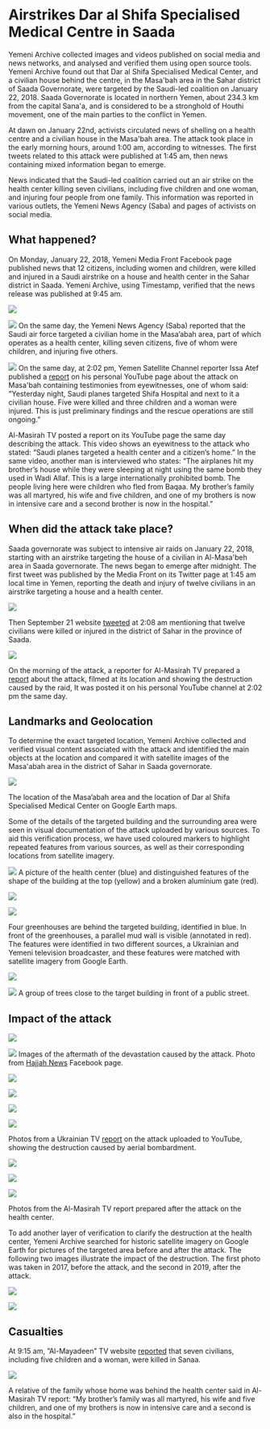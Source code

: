 # Airstrikes Dar al Shifa Specialised Medical Centre in Saada

Yemeni Archive collected images and videos published on social media and news networks, and analysed and verified them using open source tools. Yemeni Archive found out that Dar al Shifa Specialised Medical Center, and a civilian house behind the centre, in the Masa'bah area in the Sahar district of Saada Governorate, were targeted by the Saudi-led coalition on January 22, 2018. Saada Governorate is located in northern Yemen, about 234.3 km from the capital Sana'a, and is considered to be a stronghold of Houthi movement, one of the main parties to the conflict in Yemen.

At dawn on January 22nd, activists circulated news of shelling on a health centre and a civilian house in the Masa'bah area. The attack took place in the early morning hours, around 1:00 am, according to witnesses. The first tweets related to this attack were published at 1:45 am, then news containing mixed information began to emerge.

News indicated that the Saudi-led coalition carried out an air strike on the health center killing seven civilians, including five children and one woman, and injuring four people from one family. This information was reported in various outlets, the Yemeni News Agency (Saba) and pages of activists on social media.

## What happened?

On Monday, January 22, 2018, Yemeni Media Front Facebook page published news that 12 citizens, including women and children, were killed and injured in a Saudi airstrike on a house and health center in the Sahar district in Saada. Yemeni Archive, using Timestamp, verified that the news release was published at 9:45 am.

 
![](/assets/althawra-image1.png)

![](/assets/althawra-image2.png)
On the same day, the Yemeni News Agency (Saba) reported that the Saudi air force targeted a civilian home in the Masa’abah area, part of which operates as a health center, killing seven citizens, five of whom were children, and injuring five others.

 ![](/assets/althawra-image3.png)
On the same day, at 2:02 pm, Yemen Satellite Channel reporter Issa Atef published a [report](https://youtu.be/PfbTP5MVGpg) on his personal YouTube page about the attack on Masa'bah containing testimonies from eyewitnesses, one of whom said: "Yesterday night, Saudi planes targeted Shifa Hospital and next to it a civilian house. Five were killed and three children and a woman were injured. This is just preliminary findings and the rescue operations are still ongoing.”

Al-Masirah TV posted a report on its YouTube page the same day describing the attack. This video shows an eyewitness to the attack who stated: “Saudi planes targeted a health center and a citizen’s home.” In the same video, another man is interviewed who states: “The airplanes hit my brother’s house while they were sleeping at night using the same bomb they used in Wadi Allaf. This is a large internationally prohibited bomb. The people living here were children who fled from Baqaa. My brother’s family was all martyred, his wife and five children, and one of my brothers is now in intensive care and a second brother is now in the hospital.”

## When did the attack take place?

Saada governorate was subject to intensive air raids on January 22, 2018, starting with an airstrike targeting the house of a civilian in Al-Masa'beh area in Saada governorate. The news began to emerge after midnight. The first tweet was published by the Media Front on its Twitter page at 1:45 am local time in Yemen, reporting the death and injury of twelve civilians in an airstrike targeting a house and a health center.

![](/assets/althawra-image4.png)

Then September 21 website [tweeted](https://twitter.com/21septCom/status/955381646064279552?s=20) at 2:08 am mentioning that twelve civilians were killed or injured in the district of Sahar in the province of Saada.

![](/assets/althawra-image5.png)

On the morning of the attack, a reporter for Al-Masirah TV prepared a [report](https://www.youtube.com/watch?v=PfbTP5MVGpg&feature=youtu.be) about the attack, filmed at its location and showing the destruction caused by the raid, It was posted it on his personal YouTube channel at 2:02 pm the same day.

## Landmarks and Geolocation

To determine the exact targeted location, Yemeni Archive collected and verified visual content associated with the attack and identified the main objects at the location and compared it with satellite images of the Masa'abah area in the district of Sahar in Saada governorate.

![](/assets/althawra-image6.png)

The location of the Masa’abah area and the location of Dar al Shifa Specialised Medical Center on Google Earth maps.

Some of the details of the targeted building and the surrounding area were seen in visual documentation of the attack uploaded by various sources. To aid this verification process, we have used coloured markers to highlight repeated features from various sources, as well as their corresponding locations from satellite imagery.

![](/assets/althawra-image7.png)
A picture of the health center (blue) and distinguished features of the shape of the building at the top (yellow) and a broken aluminium gate (red).

![](/assets/althawra-image8.png)

![](/assets/althawra-image9.png)

Four greenhouses are behind the targeted building, identified in blue. In front of the greenhouses, a parallel mud wall is visible (annotated in red). The features were identified in two different sources, a Ukrainian and Yemeni television broadcaster, and these features were matched with satellite imagery from Google Earth.

![](/assets/althawra-image10.png)

![](/assets/althawra-image11.png)
A group of trees close to the target building in front of a public street.

## Impact of the attack


![](/assets/althawra-image12.png)

![](/assets/althawra-image13.png)
Images of the aftermath of the devastation caused by the attack. Photo from [Hajjah News](https://www.facebook.com/hajjahnewss/photos/pcb.956414654507670/956413934507742/?type=3&theater) Facebook page.

![](/assets/althawra-image14.png)

![](/assets/althawra-image15.png)

![](/assets/althawra-image16.png)

![](/assets/althawra-image17.png)

Photos from a Ukrainian TV [report](https://www.youtube.com/watch?v=QEcdhsi4Nlk&feature=youtu.be) on the attack uploaded to YouTube, showing the destruction caused by aerial bombardment.

![](/assets/althawra-image18.png)

![](/assets/althawra-image19.png)

![](/assets/althawra-image20.png)

Photos from the Al-Masirah TV report prepared after the attack on the health center.

To add another layer of verification to clarify the destruction at the health center, Yemeni Archive searched for historic satellite imagery on Google Earth for pictures of the targeted area before and after the attack. The following two images illustrate the impact of the destruction. The first photo was taken in 2017, before the attack, and the second in 2019, after the attack.

![](/assets/althawra-image21.png)

![](/assets/althawra-image22.png)

## Casualties

At 9:15 am, ”Al-Mayadeen” TV website [reported](http://www.almayadeen.net/news/politics/854320/%D8%B4%D9%87%D8%AF%D8%A7%D8%A1-%D9%88%D8%AC%D8%B1%D8%AD%D9%89-%D8%A8%D8%BA%D8%A7%D8%B1%D8%A7%D8%AA-%D9%84%D9%84%D8%AA%D8%AD%D8%A7%D9%84%D9%81-%D8%A7%D9%84%D8%B3%D8%B9%D9%88%D8%AF%D9%8A-%D8%B9%D9%84%D9%89-%D8%B5%D8%B9%D8%AF%D8%A9-%D8%B4%D9%85%D8%A7%D9%84-%D8%A7%D9%84%D9%8A%D9%85%D9%86) that seven civilians, including five children and a woman, were killed in Sanaa.

![](/assets/althawra-image23.png)

A relative of the family whose home was behind the health center said in Al-Masirah TV report: “My brother’s family was all martyred, his wife and five children, and one of my brothers is now in intensive care and a second is also in the hospital.”
